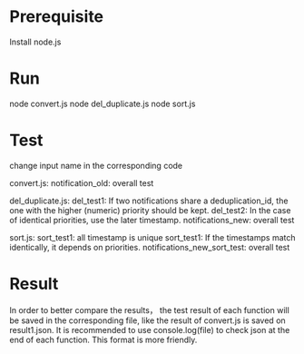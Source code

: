 # Prerequisite
Install node.js

# Run
node convert.js
node del_duplicate.js
node sort.js

# Test
change input name in the corresponding code

convert.js: 
notification_old: overall test


del_duplicate.js:
del_test1:  If two notifications share a deduplication_id, the one with the higher (numeric) priority should be kept.
del_test2: In the case of identical priorities, use the later timestamp.
notifications_new: overall test

sort.js:
sort_test1: all timestamp is unique
sort_test1: If the timestamps match identically, it depends on priorities.
notifications_new_sort_test: overall test


# Result
In order to better compare the results， the test result of each function will be saved in the corresponding file, like the result of convert.js is saved on result1.json. 
It is recommended to use console.log(file) to check json at the end of each function. This format is more friendly.